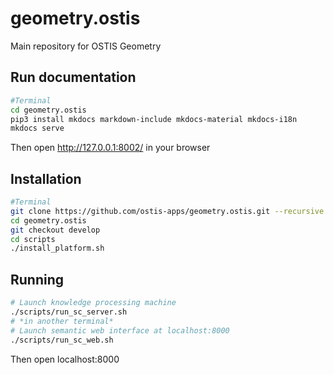 geometry.ostis
==============

Main repository for OSTIS Geometry

## Run documentation

```sh
#Terminal
cd geometry.ostis
pip3 install mkdocs markdown-include mkdocs-material mkdocs-i18n
mkdocs serve
```
Then open http://127.0.0.1:8002/ in your browser

## Installation
```sh
#Terminal
git clone https://github.com/ostis-apps/geometry.ostis.git --recursive
cd geometry.ostis
git checkout develop
cd scripts
./install_platform.sh

```
 ## Running
```sh
# Launch knowledge processing machine
./scripts/run_sc_server.sh
# *in another terminal*
# Launch semantic web interface at localhost:8000
./scripts/run_sc_web.sh
```
Then open localhost:8000

